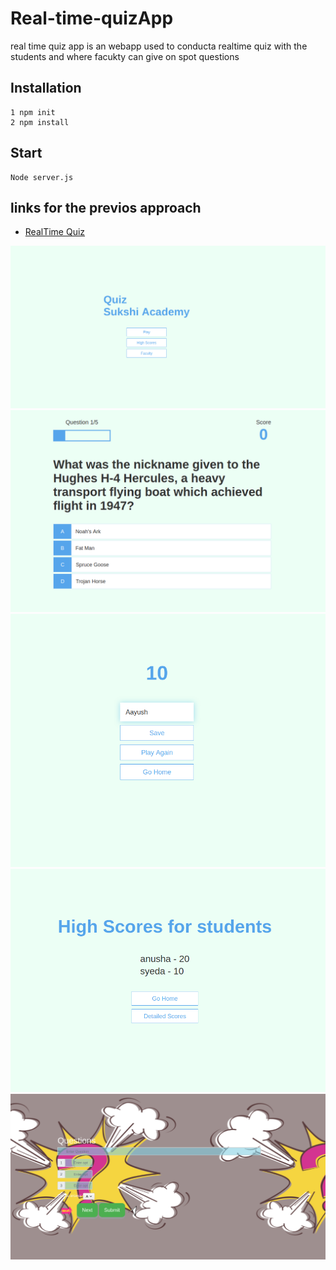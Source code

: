 # Real-time-quizApp

real time quiz app is an webapp used to conducta realtime quiz with the students and where facukty can give on spot questions

## Installation
```
1 npm init
2 npm install
```
## Start
```
Node server.js
```
## links for the previos approach


* [RealTime Quiz](https://github.com/aayushhh/Real-time-quizApp)


![Screenshot](Frontend/ss1.png)
![Screenshot](Frontend/ss2.png)
![Screenshot](Frontend/ss3.png)
![Screenshot](Frontend/ss4.png)
![Screenshot](Frontend/ss5.png)